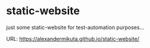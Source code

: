 # static-website
just some static-website for test-automation purposes...

URL: https://alexandermikuta.github.io/static-website/
